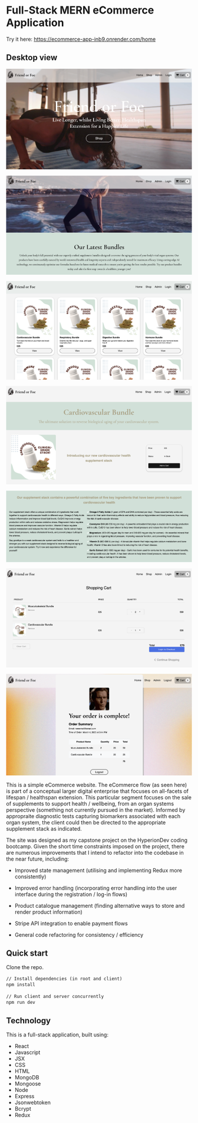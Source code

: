 # Full-Stack MERN eCommerce Application

Try it here: https://ecommerce-app-inb9.onrender.com/home 

## Desktop view

![Image showing landing page](./images/picture1.png)

![Image showing eCommerce flow](./images/picture2.png)

![Image showing eCommerce flow](./images/picture3.png)

![Image showing eCommerce flow](./images/picture4.png)

![Image showing eCommerce flow](./images/picture5.png)

![Image showing shopping cart](./images/picture6.png)

![Image showing order completion](./images/picture7.png)

This is a simple eCommerce website. The eCommerce flow (as seen here) is part of a conceptual larger digital enterprise that focuses on all-facets of lifespan / healthspan extension. This particular segment focuses on the sale of supplements to support health / wellbeing, from an organ systems perspective (something not currently pursued in the market). Informed by appropraite diagnostic tests capturing biomarkers associated with each organ system, the client could then be directed to the appropriate supplement stack as indicated. 

The site was designed as my capstone project on the HyperionDev coding bootcamp. Given the short time constraints imposed on the project, there are numerous improvements that I intend to refactor into the codebase in the near future, including:

* Improved state management (utilising and implementing Redux more consistently)

* Improved error handling (incorporating error handling into the user interface during the registration / log-in flows)

* Product catalogue management (finding alternative ways to store and render product information)
* Stripe API integration to enable payment flows

* General code refactoring for consistency / efficiency

## Quick start

Clone the repo.

~~~
// Install dependencies (in root and client)
npm install

// Run client and server concurrently
npm run dev 
~~~

## Technology

This is a full-stack application, built using:

* React
* Javascript
* JSX
* CSS
* HTML
* MongoDB
* Mongoose
* Node
* Express
* Jsonwebtoken
* Bcrypt
* Redux
